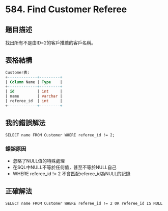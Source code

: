 # 584. Find Customer Referee

## 題目描述
找出所有不是由ID=2的客戶推薦的客戶名稱。

## 表格結構
```sql
Customer表:
+-------------+---------+
| Column Name | Type    |
+-------------+---------+
| id          | int     |
| name        | varchar |
| referee_id  | int     |
+-------------+---------+
```
## 我的錯誤解法
```
SELECT name FROM Customer WHERE referee_id != 2;
```
### 錯誤原因
- 忽略了NULL值的特殊處理
- 在SQL中NULL不等於任何值，甚至不等於NULL自己
- WHERE referee_id != 2 不會匹配referee_id為NULL的記錄

## 正確解法
```
SELECT name FROM Customer WHERE referee_id != 2 OR referee_id IS NULL
```
